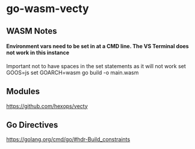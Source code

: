 # go-wasm-vecty
 
## WASM Notes

#### Environment vars need to be set in at a CMD line. The VS Terminal does not work in this instance
Important not to have spaces in the set statements as it will not work
set GOOS=js
set GOARCH=wasm
go build -o main.wasm

## Modules
https://github.com/hexops/vecty


## Go Directives
https://golang.org/cmd/go/#hdr-Build_constraints